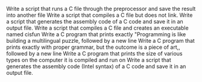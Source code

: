 Write a script that runs a C file through the preprocessor and save the result into another file
Write a script that compiles a C file but does not link.
Write a script that generates the assembly code of a C code and save it in an output file.
Write a script that compiles a C file and creates an executable named cisfun
Write a C program that prints exactly "Programming is like building a multilingual puzzle, followed by a new line
Write a C program that prints exactly with proper grammar, but the outcome is a piece of art,, followed by a new line
Write a C program that prints the size of various types on the computer it is compiled and run on
Write a script that generates the assembly code (Intel syntax) of a C code and save it in an output file.
